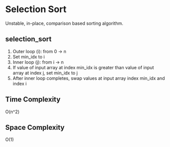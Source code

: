 # Selection Sort

Unstable, in-place, comparison based sorting algorithm.

## selection_sort

1. Outer loop (i): from 0 -> n
2. Set min_idx to i
3. Inner loop (j): from i -> n
4. If value of input array at index min_idx is greater than value of input array at index j, set min_idx to j
5. After inner loop completes, swap values at input array index min_idx and index i

## Time Complexity

O(n^2)

## Space Complexity

O(1)
